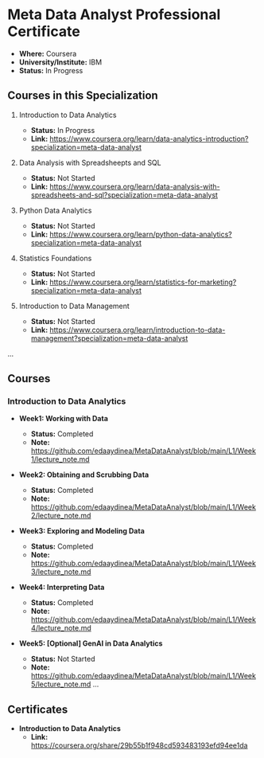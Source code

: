 # Meta Data Analyst Professional Certificate

- **Where:** Coursera
- **University/Institute:** IBM
- **Status:** In Progress

## Courses in this Specialization

1. Introduction to Data Analytics
   - **Status:** In Progress
   - **Link:** <https://www.coursera.org/learn/data-analytics-introduction?specialization=meta-data-analyst>

2. Data Analysis with Spreadsheepts and SQL
   - **Status:** Not Started
   - **Link:** <https://www.coursera.org/learn/data-analysis-with-spreadsheets-and-sql?specialization=meta-data-analyst>
  
3. Python Data Analytics
   - **Status:** Not Started
   - **Link:** <https://www.coursera.org/learn/python-data-analytics?specialization=meta-data-analyst>

4. Statistics Foundations
   - **Status:** Not Started
   - **Link:** <https://www.coursera.org/learn/statistics-for-marketing?specialization=meta-data-analyst>
  
5. Introduction to Data Management
   - **Status:** Not Started
   - **Link:** <https://www.coursera.org/learn/introduction-to-data-management?specialization=meta-data-analyst>

...

## Courses

### Introduction to Data Analytics

- **Week1: Working with Data**
  - **Status:** Completed
  - **Note:** <https://github.com/edaaydinea/MetaDataAnalyst/blob/main/L1/Week1/lecture_note.md>

- **Week2: Obtaining and Scrubbing Data**
  - **Status:** Completed
  - **Note:** <https://github.com/edaaydinea/MetaDataAnalyst/blob/main/L1/Week2/lecture_note.md>

- **Week3: Exploring and Modeling Data**
  - **Status:** Completed
  - **Note:** <https://github.com/edaaydinea/MetaDataAnalyst/blob/main/L1/Week3/lecture_note.md>

- **Week4: Interpreting Data**
  - **Status:** Completed
  - **Note:** <https://github.com/edaaydinea/MetaDataAnalyst/blob/main/L1/Week4/lecture_note.md>

- **Week5: [Optional] GenAI in Data Analytics**
  - **Status:** Not Started
  - **Note:**  <https://github.com/edaaydinea/MetaDataAnalyst/blob/main/L1/Week5/lecture_note.md>
...

## Certificates

- **Introduction to Data Analytics**
  - **Link:** https://coursera.org/share/29b55b1f948cd593483193efd94ee1da
